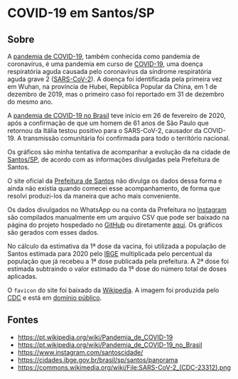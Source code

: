 # COVID-19 em Santos/SP

## Sobre

A [pandemia de COVID-19](https://pt.wikipedia.org/wiki/Pandemia_de_COVID-19), também conhecida como pandemia de coronavírus, é uma pandemia em curso de [COVID-19](https://pt.wikipedia.org/wiki/COVID-19), uma doença respiratória aguda causada pelo coronavírus da síndrome respiratória aguda grave 2 ([SARS-CoV-2](https://pt.wikipedia.org/wiki/Coronav%C3%ADrus_da_s%C3%ADndrome_respirat%C3%B3ria_aguda_grave_2)). A doença foi identificada pela primeira vez em Wuhan, na província de Hubei, República Popular da China, em 1 de dezembro de 2019, mas o primeiro caso foi reportado em 31 de dezembro do mesmo ano.

A [pandemia de COVID-19 no Brasil](https://pt.wikipedia.org/wiki/Pandemia_de_COVID-19_no_Brasil) teve início em 26 de fevereiro de 2020, após a confirmação de que um homem de 61 anos de São Paulo que retornou da Itália testou positivo para o SARS-CoV-2, causador da COVID-19. A transmissão comunitária foi confirmada para todo o território nacional.

Os gráficos são minha tentativa de acompanhar a evolução da  na cidade de [Santos/SP](https://pt.wikipedia.org/wiki/Santos), de acordo com as informações divulgadas pela Prefeitura de Santos.

O site oficial da [Prefeitura de Santos](https://egov.santos.sp.gov.br/santosmapeada/Saude/DadosDEVIG/MapaDEVIG/#) não divulga os dados dessa forma e ainda não existia quando comecei esse acompanhamento, de forma que resolvi produzi-los da maneira que acho mais conveniente.

Os dados divulgados no WhatsApp ou na conta da Prefeitura no [Instagram](https://www.instagram.com/santoscidade/) são compilados manualmente em um arquivo CSV que pode ser baixado na página do projeto hospedado no [GitHub](https://github.com/jmsvaz/covidsantos) ou diretamente [aqui](https://github.com/jmsvaz/covidsantos/blob/main/data/data.csv?raw=true). Os gráficos são gerados com esses dados.

No cálculo da estimativa da 1ª dose da vacina, foi utilizada a população de Santos estimada para 2020 pelo [IBGE](https://cidades.ibge.gov.br/brasil/sp/santos/panorama) multiplicada pelo percentual da população que já recebeu a 1ª dose publicada pela prefeitura. A 2ª dose foi estimada subtraindo o valor estimado da 1ª dose do número total de doses aplicadas.

O `favicon` do site foi baixado da [Wikipedia](https://commons.wikimedia.org/wiki/File:SARS-CoV-2_(CDC-23312).png). A imagem foi produzida pelo [CDC](https://en.wikipedia.org/wiki/Centers_for_Disease_Control_and_Prevention) e está em [domínio público](https://phil.cdc.gov/Details.aspx?pid=23312).

## Fontes

* <https://pt.wikipedia.org/wiki/Pandemia_de_COVID-19>
* <https://pt.wikipedia.org/wiki/Pandemia_de_COVID-19_no_Brasil>
* <https://www.instagram.com/santoscidade/>
* <https://cidades.ibge.gov.br/brasil/sp/santos/panorama>
* <https://commons.wikimedia.org/wiki/File:SARS-CoV-2_(CDC-23312).png>
